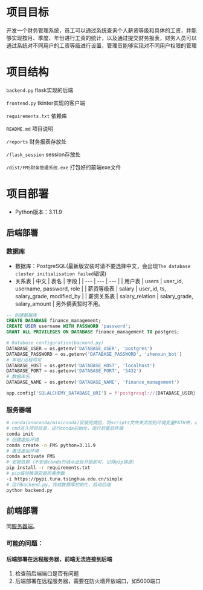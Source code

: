 # 项目目标

开发一个财务管理系统，员工可以通过系统查询个人薪资等级和具体的工资，并能够实现按月、季度、年份进行工资的统计，以及通过提交财务报表，财务人员可以通过系统对不同用户的工资等级进行设置，管理员能够实现对不同用户权限的管理

# 项目结构

`backend.py` flask实现的后端

`frontend.py` tkinter实现的客户端

`requirements.txt` 依赖库

`README.md` 项目说明

`/reports` 财务报表存放处

`/flask_session` session存放处

`/dist/FMS财务管理系统.exe` 打包好的前端exe文件 

# 项目部署

- Python版本：3.11.9

## 后端部署

### 数据库

- 数据库：PostgreSQL(最新版安装时请不要选择中文，会出现`The database cluster initialisation failed`错误)
- 关系表
| 中文 | 表名 | 字段 |
| --- | --- | --- |
| 用户表 | users | user_id, username, password, role |
| 薪资等级表 | salary | user_id, ts, salary_grade, modified_by |
| 薪资关系表 | salary_relation | salary_grade, salary_amount |
另外俩表暂时不用。

```sql
-- 创建数据库
CREATE DATABASE finance_management;
CREATE USER username WITH PASSWORD 'password';
GRANT ALL PRIVILEGES ON DATABASE finance_management TO postgres;
```

```python
# Database configuration(backend.py)
DATABASE_USER = os.getenv('DATABASE_USER', 'postgres')
DATABASE_PASSWORD = os.getenv('DATABASE_PASSWORD', 'zhenxun_bot')
# 本地/远程均可
DATABASE_HOST = os.getenv('DATABASE_HOST', 'localhost')
DATABASE_PORT = os.getenv('DATABASE_PORT', '5432')
# 数据库名
DATABASE_NAME = os.getenv('DATABASE_NAME', 'finance_management')

app.config['SQLALCHEMY_DATABASE_URI'] = f'postgresql://{DATABASE_USER}:{DATABASE_PASSWORD}@{DATABASE_HOST}:{DATABASE_PORT}/{DATABASE_NAME}'
```

### 服务器端

```bash
# conda(anoconda/miniconda)安装完成后，将scripts文件夹添加到环境变量PATH中，以便使用conda命令
# cmd进入项目目录，进行conda初始化，运行后重启终端
conda init
# 创建虚拟环境
conda create -n FMS python=3.11.9
# 激活虚拟环境
conda activate FMS
# 安装依赖（不安装conda的话从此处开始即可，记得pip换源）
pip install -r requirements.txt
# pip临时换源安装所需参数
-i https://pypi.tuna.tsinghua.edu.cn/simple
# 运行backend.py，完成数据库初始化，启动后端
python backend.py
```

## 前端部署

同[服务器端](#服务器端)。
### 可能的问题：
#### 后端部署在远程服务器，前端无法连接到后端

1. 检查前后端端口是否有问题
2. 后端部署在远程服务器，需要在防火墙开放端口，如5000端口
